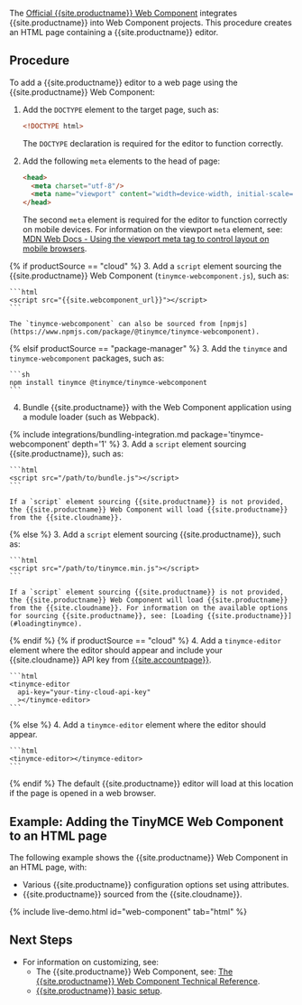 The [Official {{site.productname}} Web Component](https://github.com/tinymce/tinymce-webcomponent) integrates {{site.productname}} into Web Component projects.
This procedure creates an HTML page containing a {{site.productname}} editor.

## Procedure

To add a {{site.productname}} editor to a web page using the {{site.productname}} Web Component:

1. Add the `DOCTYPE` element to the target page, such as:

    ```html
    <!DOCTYPE html>
    ```

    The `DOCTYPE` declaration is required for the editor to function correctly.

2. Add the following `meta` elements to the head of page:

    ```html
    <head>
      <meta charset="utf-8"/>
      <meta name="viewport" content="width=device-width, initial-scale=1">
    </head>
    ```

    The second `meta` element is required for the editor to function correctly on mobile devices. For information on the viewport `meta` element, see: [MDN Web Docs - Using the viewport meta tag to control layout on mobile browsers](https://developer.mozilla.org/en-US/docs/Mozilla/Mobile/Viewport_meta_tag#Viewport_basics).

{% if productSource == "cloud" %}
3. Add a `script` element sourcing the {{site.productname}} Web Component (`tinymce-webcomponent.js`), such as:

    ```html
    <script src="{{site.webcomponent_url}}"></script>
    ```

    The `tinymce-webcomponent` can also be sourced from [npmjs](https://www.npmjs.com/package/@tinymce/tinymce-webcomponent).
{% elsif productSource == "package-manager" %}
3. Add the `tinymce` and `tinymce-webcomponent` packages, such as:

    ```sh
    npm install tinymce @tinymce/tinymce-webcomponent
    ```

4. Bundle {{site.productname}} with the Web Component application using a module loader (such as Webpack).

{% include integrations/bundling-integration.md package='tinymce-webcomponent' depth='1' %}
3. Add a `script` element sourcing {{site.productname}}, such as:

    ```html
    <script src="/path/to/bundle.js"></script>
    ```

    If a `script` element sourcing {{site.productname}} is not provided, the {{site.productname}} Web Component will load {{site.productname}} from the {{site.cloudname}}.
{% else %}
3. Add a `script` element sourcing {{site.productname}}, such as:

    ```html
    <script src="/path/to/tinymce.min.js"></script>
    ```

    If a `script` element sourcing {{site.productname}} is not provided, the {{site.productname}} Web Component will load {{site.productname}} from the {{site.cloudname}}. For information on the available options for sourcing {{site.productname}}, see: [Loading {{site.productname}}](#loadingtinymce).
{% endif %}
{% if productSource == "cloud" %}
4. Add a `tinymce-editor` element where the editor should appear and include your {{site.cloudname}} API key from [{{site.accountpage}}]({{site.accountpageurl}}).

    ```html
    <tinymce-editor
      api-key="your-tiny-cloud-api-key"
      ></tinymce-editor>
    ```
{% else %}
4. Add a `tinymce-editor` element where the editor should appear.

    ```html
    <tinymce-editor></tinymce-editor>
    ```
{% endif %}
    The default {{site.productname}} editor will load at this location if the page is opened in a web browser.

## Example: Adding the TinyMCE Web Component to an HTML page

The following example shows the {{site.productname}} Web Component in an HTML page, with:

- Various {{site.productname}} configuration options set using attributes.
- {{site.productname}} sourced from the {{site.cloudname}}.

{% include live-demo.html id="web-component" tab="html" %}

## Next Steps

- For information on customizing, see:
  - The {{site.productname}} Web Component, see: [The {{site.productname}} Web Component Technical Reference]({{site.baseurl}}/how-to-guides/environment-setup/webcomponent/webcomponent-ref/).
  - [{{site.productname}} basic setup]({{site.baseurl}}/general-configuration-guide/basic-setup/).
